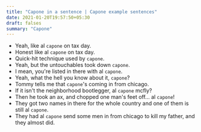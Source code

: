 ```yaml
---
title: "Capone in a sentence | Capone example sentences"
date: 2021-01-20T19:57:50+05:30
draft: falses
summary: "Capone"
---
```

- Yeah, like al `capone` on tax day.
- Honest like al `capone` on tax day.
- Quick-hit technique used by `capone`.
- Yeah, but the untouchables took down `capone`.
- I mean, you're listed in there with al `capone`.
- Yeah, what the hell you know about it, `capone`?
- Tommy tells me that `capone`'s coming in from chicago.
- If it isn't the neighborhood bootlegger, al `capone` mcfly?
- Then he took an ax, and chopped one man's feet off... al `capone`!
- They got two names in there for the whole country and one of them is still al `capone`.
- They had al `capone` send some men in from chicago to kill my father, and they almost did.
                 
